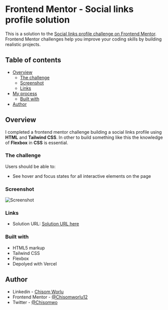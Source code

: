 # Frontend Mentor - Social links profile solution

This is a solution to the [Social links profile challenge on Frontend Mentor](https://www.frontendmentor.io/challenges/social-links-profile-UG32l9m6dQ). Frontend Mentor challenges help you improve your coding skills by building realistic projects. 

## Table of contents

- [Overview](#overview)
  - [The challenge](#the-challenge)
  - [Screenshot](#screenshot)
  - [Links](#links)
- [My process](#my-process)
  - [Built with](#built-with)
- [Author](#author)




## Overview
   I completed a frontend mentor challenge building a social links profile using **HTML** and **Tailwind CSS**. In other to build something like this the knowledge of **Flexbox** in **CSS** is essential.
### The challenge

Users should be able to:

- See hover and focus states for all interactive elements on the page

### Screenshot

![Screenshot](./screenshot/screenshot.jpg)


### Links

- Solution URL: [Solution URL here](https://social-links-profile-gray-beta.vercel.app/)



### Built with

- HTML5 markup
- Tailwind CSS
- Flexbox
- Depolyed with Vercel



## Author

- Linkedin - [Chisom Worlu](https://www.linkedin.com/in/chisomworlu)
- Frontend Mentor - [@Chisomworlu12](https://www.frontendmentor.io/profile/Chisomworlu12)
- Twitter - [@Chisomwo](https://x.com/chisomwo)


